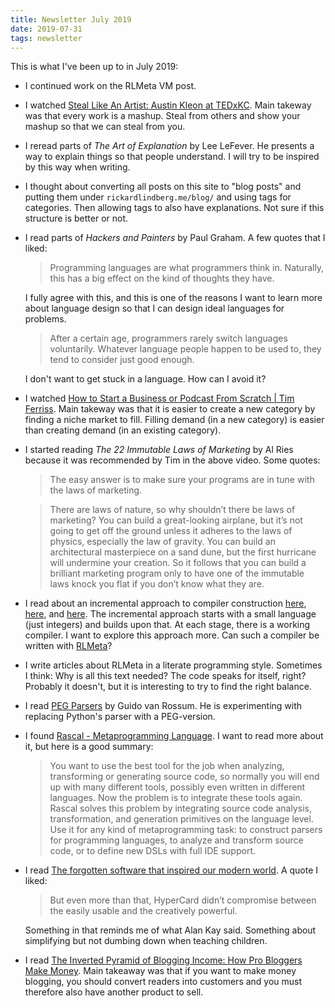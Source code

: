 ```yaml
---
title: Newsletter July 2019
date: 2019-07-31
tags: newsletter
---
```


This is what I've been up to in July 2019:

* I continued work on the RLMeta VM post.

* I watched [Steal Like An Artist: Austin Kleon at
  TEDxKC](https://www.youtube.com/watch?v=oww7oB9rjgw). Main takeway was that
  every work is a mashup. Steal from others and show your mashup so that we can
  steal from you.

* I reread parts of *The Art of Explanation* by Lee LeFever. He presents a way
  to explain things so that people understand. I will try to be inspired by
  this way when writing.

* I thought about converting all posts on this site to "blog posts" and putting
  them under `rickardlindberg.me/blog/` and using tags for categories. Then
  allowing tags to also have explanations. Not sure if this structure is better
  or not.

* I read parts of *Hackers and Painters* by Paul Graham. A few quotes that I
  liked:

    > Programming languages are what programmers think in. Naturally, this has
    > a big effect on the kind of thoughts they have.

    I fully agree with this, and this is one of the reasons I want to learn
    more about language design so that I can design ideal languages for
    problems.

    > After a certain age, programmers rarely switch languages voluntarily.
    > Whatever language people happen to be used to, they tend to consider just
    > good enough.

    I don't want to get stuck in a language. How can I avoid it?

* I watched [How to Start a Business or Podcast From Scratch | Tim
  Ferriss](https://www.youtube.com/watch?v=ymiBDged-eQ). Main takeway was that
  it is easier to create a new category by finding a niche market to fill.
  Filling demand (in a new category) is easier than creating demand (in an
  existing category).

* I started reading *The 22 Immutable Laws of Marketing* by Al Ries because it
  was recommended by Tim in the above video. Some quotes:

    > The easy answer is to make sure your programs are in tune with the laws
    > of marketing.

    > There are laws of nature, so why shouldn’t there be laws of marketing?
    > You can build a great-looking airplane, but it’s not going to get off the
    > ground unless it adheres to the laws of physics, especially the law of
    > gravity. You can build an architectural masterpiece on a sand dune, but
    > the first hurricane will undermine your creation. So it follows that you
    > can build a brilliant marketing program only to have one of the immutable
    > laws knock you flat if you don’t know what they are.

* I read about an incremental approach to compiler construction
  [here](http://scheme2006.cs.uchicago.edu/11-ghuloum.pdf),
  [here](https://generalproblem.net/), and
  [here](https://blog.sigplan.org/2019/07/09/my-first-fifteen-compilers/). The
  incremental approach starts with a small language (just integers) and
  builds upon that. At each stage, there is a working compiler. I want to
  explore this approach more. Can such a compiler be written with
  [RLMeta](/tags/rlmeta/index.html)?

* I write articles about RLMeta in a literate programming style. Sometimes I
  think: Why is all this text needed? The code speaks for itself, right?
  Probably it doesn't, but it is interesting to try to find the right balance.

* I read [PEG
  Parsers](https://medium.com/@gvanrossum_83706/peg-parsers-7ed72462f97c) by
  Guido van Rossum. He is experimenting with replacing Python's parser with a
  PEG-version.

* I found [Rascal - Metaprogramming Language](https://www.rascal-mpl.org/). I
  want to read more about it, but here is a good summary:

    > You want to use the best tool for the job when analyzing, transforming or
    > generating source code, so normally you will end up with many different
    > tools, possibly even written in different languages. Now the problem is
    > to integrate these tools again. Rascal solves this problem by integrating
    > source code analysis, transformation, and generation primitives on the
    > language level. Use it for any kind of metaprogramming task: to construct
    > parsers for programming languages, to analyze and transform source code,
    > or to define new DSLs with full IDE support.

* I read [The forgotten software that inspired our modern
  world](http://www.bbc.com/future/story/20190722-the-apple-software-that-inspired-the-internet).
  A quote I liked:

    > But even more than that, HyperCard didn’t compromise between the easily
    > usable and the creatively powerful.

    Something in that reminds me of what Alan Kay said. Something about
    simplifying but not dumbing down when teaching children.

* I read [The Inverted Pyramid of Blogging Income: How Pro Bloggers Make
  Money](https://technicalblogging.com/blogging-income-how-bloggers-make-money/).
  Main takeaway was that if you want to make money blogging, you should convert
  readers into customers and you must therefore also have another product to
  sell.
